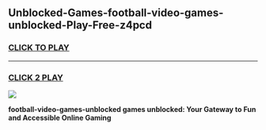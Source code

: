 
## Unblocked-Games-football-video-games-unblocked-Play-Free-z4pcd
<h3>
<a href="https://premium76.site?title=football-video-games-unblocked&ref=15A">CLICK TO PLAY</a></h3>
<hr>

<h3>
<a href="https://premium76.site?title=football-video-games-unblocked&ref=15A">CLICK 2 PLAY</a>
  
</h3>

<a href="https://premium76.site?title=football-video-games-unblocked&ref=15A"><img src="https://clearcache.store/games.png"></a>


**football-video-games-unblocked games unblocked: Your Gateway to Fun and Accessible Online Gaming**
